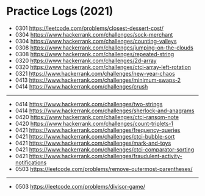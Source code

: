 # Practice Logs (2021)

- 0301 https://leetcode.com/problems/closest-dessert-cost/
- 0304 https://www.hackerrank.com/challenges/sock-merchant
- 0304 https://www.hackerrank.com/challenges/counting-valleys
- 0308 https://www.hackerrank.com/challenges/jumping-on-the-clouds
- 0308 https://www.hackerrank.com/challenges/repeated-string
- 0320 https://www.hackerrank.com/challenges/2d-array
- 0320 https://www.hackerrank.com/challenges/ctci-array-left-rotation
- 0321 https://www.hackerrank.com/challenges/new-year-chaos
- 0413 https://www.hackerrank.com/challenges/minimum-swaps-2
- 0414 https://www.hackerrank.com/challenges/crush

---

- 0414 https://www.hackerrank.com/challenges/two-strings
- 0414 https://www.hackerrank.com/challenges/sherlock-and-anagrams
- 0420 https://www.hackerrank.com/challenges/ctci-ransom-note
- 0420 https://www.hackerrank.com/challenges/count-triplets-1
- 0421 https://www.hackerrank.com/challenges/frequency-queries
- 0421 https://www.hackerrank.com/challenges/ctci-bubble-sort
- 0421 https://www.hackerrank.com/challenges/mark-and-toys
- 0421 https://www.hackerrank.com/challenges/ctci-comparator-sorting
- 0421 https://www.hackerrank.com/challenges/fraudulent-activity-notifications
- 0503 https://leetcode.com/problems/remove-outermost-parentheses/

---

- 0503 https://leetcode.com/problems/divisor-game/
